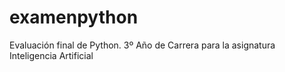 # examenpython
Evaluación final de Python. 3º Año de Carrera para la asignatura Inteligencia Artificial
